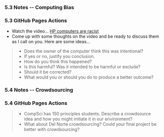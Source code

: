 ### 5.3 Notes -- Computing Bias

### 5.3 GitHub Pages Actions
- Watch the video... [HP computers are racist](https://www.youtube.com/watch?v=t4DT3tQqgRM)
- Come up with some thoughts on the video and be ready to discuss them as I call on you. Here are some ideas...
> - Does the owner of the computer think this was intentional?
> - If yes or no, justify you conclusion.
> - How do you think this happened?
> - Is this harmful? Was it intended to be harmful or exclude?
> - Should it be corrected?
> - What would you or should you do to produce a better outcome?


### 5.4 Notes -- Crowdsourcing
### 5.4 GitHub Pages Actions
> - CompSci has 150 principles students. Describe a crowdsource idea and how you might initiate it in our environment?
> - What about Del Norte crowdsourcing? Could your final project be better with crowdsourcing?

